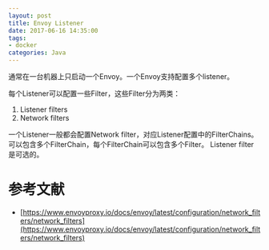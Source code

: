 ```yaml
---
layout: post
title: Envoy Listener
date: 2017-06-16 14:35:00
tags:
- docker
categories: Java
---
```


通常在一台机器上只启动一个Envoy。一个Envoy支持配置多个listener。

每个Listener可以配置一些Filter，这些Filter分为两类：
1. Listener filters
2. Network filters

一个Listener一般都会配置Network filter，对应Listener配置中的FilterChains。可以包含多个FilterChain，每个FilterChain可以包含多个Filter。
Listener filter是可选的。



# 参考文献
* [https://www.envoyproxy.io/docs/envoy/latest/configuration/network_filters/network_filters](https://www.envoyproxy.io/docs/envoy/latest/configuration/network_filters/network_filters)

